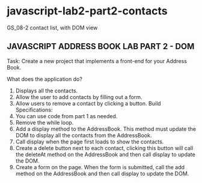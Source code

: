 # javascript-lab2-part2-contacts
GS_08-2 contact list, with DOM view

## JAVASCRIPT ADDRESS BOOK LAB PART 2 - DOM

Task: Create a new project that implements a front-end for your Address Book.

What does the application do?
1. Displays all the contacts.
2. Allow the user to add contacts by filling out a form.
3. Allow users to remove a contact by clicking a button.
Build Specifications:
1. You can use code from part 1 as needed.
2. Remove the while loop.
3. Add a display method to the AddressBook. This method must update the DOM to
display all the contacts from the AddressBook.
4. Call display when the page first loads to show the contacts.
5. Create a delete button next to each contact, clicking this button will call the deleteAt
method on the AddressBook and then call display to update the DOM.
6. Create a form on the page. When the form is submitted, call the add method on the
AddressBook and then call display to update the DOM.

